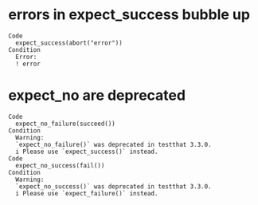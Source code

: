 # errors in expect_success bubble up

    Code
      expect_success(abort("error"))
    Condition
      Error:
      ! error

# expect_no are deprecated

    Code
      expect_no_failure(succeed())
    Condition
      Warning:
      `expect_no_failure()` was deprecated in testthat 3.3.0.
      i Please use `expect_success()` instead.
    Code
      expect_no_success(fail())
    Condition
      Warning:
      `expect_no_success()` was deprecated in testthat 3.3.0.
      i Please use `expect_failure()` instead.

